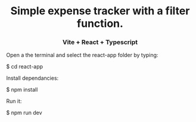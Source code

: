 <div id="header" align="center">
    <h1 align="center">Simple expense tracker with a filter function.</h1> 
    <h3>Vite + React + Typescript</h3>
</div>

<p>
Open a the terminal and select the react-app folder by typing:

$ cd react-app
</p>

<p>
Install dependancies:

$ npm install
</p>

Run it:

$ npm run dev
